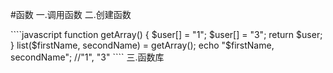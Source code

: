 #函数
一.调用函数
二.创建函数
<?php 
functoin functionName($price = 0.69, &$tax) {
    $total = $price + ($price * $tax);
    return $total;
}
/>

````javascript
    function getArray() {
        $user[] = "1";
        $user[] = "3";
        return $user;
    }
    list($firstName, secondName) = getArray();
    echo "$firstName, secondName"; //"1", "3"
````
三.函数库
